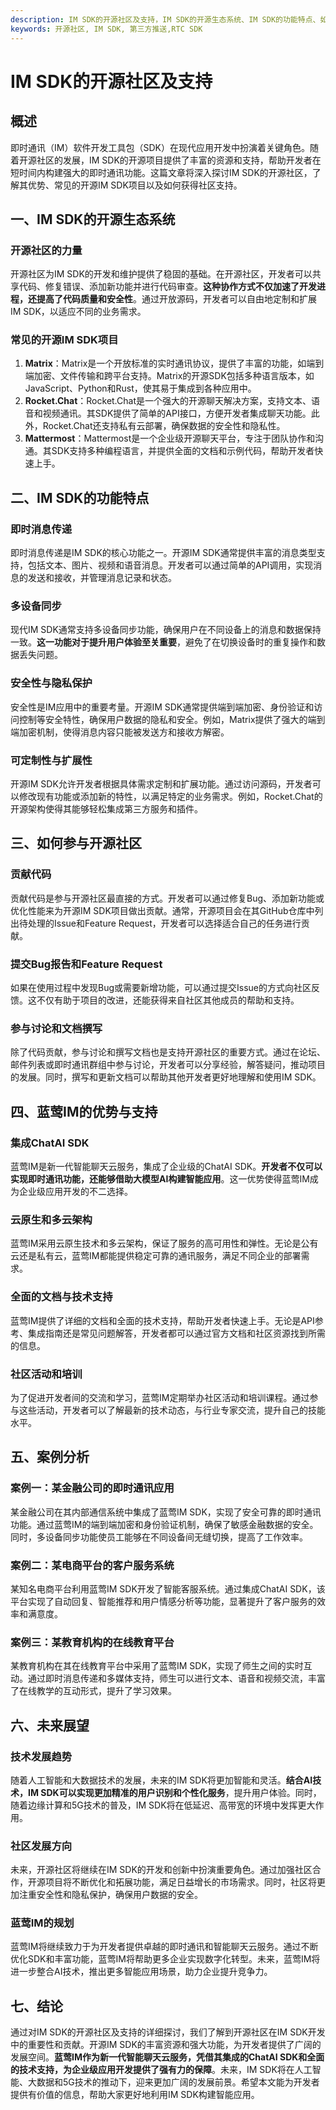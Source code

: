 ```yaml
---
description: IM SDK的开源社区及支持，IM SDK的开源生态系统、IM SDK的功能特点、如何参与开源社区、蓝莺IM的优势与支持。
keywords: 开源社区, IM SDK, 第三方推送,RTC SDK
---
```

# IM SDK的开源社区及支持

## 概述

即时通讯（IM）软件开发工具包（SDK）在现代应用开发中扮演着关键角色。随着开源社区的发展，IM SDK的开源项目提供了丰富的资源和支持，帮助开发者在短时间内构建强大的即时通讯功能。这篇文章将深入探讨IM SDK的开源社区，了解其优势、常见的开源IM SDK项目以及如何获得社区支持。

## 一、IM SDK的开源生态系统

### 开源社区的力量

开源社区为IM SDK的开发和维护提供了稳固的基础。在开源社区，开发者可以共享代码、修复错误、添加新功能并进行代码审查。**这种协作方式不仅加速了开发进程，还提高了代码质量和安全性**。通过开放源码，开发者可以自由地定制和扩展IM SDK，以适应不同的业务需求。

### 常见的开源IM SDK项目

1. **Matrix**：Matrix是一个开放标准的实时通讯协议，提供了丰富的功能，如端到端加密、文件传输和跨平台支持。Matrix的开源SDK包括多种语言版本，如JavaScript、Python和Rust，使其易于集成到各种应用中。
2. **Rocket.Chat**：Rocket.Chat是一个强大的开源聊天解决方案，支持文本、语音和视频通讯。其SDK提供了简单的API接口，方便开发者集成聊天功能。此外，Rocket.Chat还支持私有云部署，确保数据的安全性和隐私性。
3. **Mattermost**：Mattermost是一个企业级开源聊天平台，专注于团队协作和沟通。其SDK支持多种编程语言，并提供全面的文档和示例代码，帮助开发者快速上手。

## 二、IM SDK的功能特点

### 即时消息传递

即时消息传递是IM SDK的核心功能之一。开源IM SDK通常提供丰富的消息类型支持，包括文本、图片、视频和语音消息。开发者可以通过简单的API调用，实现消息的发送和接收，并管理消息记录和状态。

### 多设备同步

现代IM SDK通常支持多设备同步功能，确保用户在不同设备上的消息和数据保持一致。**这一功能对于提升用户体验至关重要**，避免了在切换设备时的重复操作和数据丢失问题。

### 安全性与隐私保护

安全性是IM应用中的重要考量。开源IM SDK通常提供端到端加密、身份验证和访问控制等安全特性，确保用户数据的隐私和安全。例如，Matrix提供了强大的端到端加密机制，使得消息内容只能被发送方和接收方解密。

### 可定制性与扩展性

开源IM SDK允许开发者根据具体需求定制和扩展功能。通过访问源码，开发者可以修改现有功能或添加新的特性，以满足特定的业务需求。例如，Rocket.Chat的开源架构使得其能够轻松集成第三方服务和插件。

## 三、如何参与开源社区

### 贡献代码

贡献代码是参与开源社区最直接的方式。开发者可以通过修复Bug、添加新功能或优化性能来为开源IM SDK项目做出贡献。通常，开源项目会在其GitHub仓库中列出待处理的Issue和Feature Request，开发者可以选择适合自己的任务进行贡献。

### 提交Bug报告和Feature Request

如果在使用过程中发现Bug或需要新增功能，可以通过提交Issue的方式向社区反馈。这不仅有助于项目的改进，还能获得来自社区其他成员的帮助和支持。

### 参与讨论和文档撰写

除了代码贡献，参与讨论和撰写文档也是支持开源社区的重要方式。通过在论坛、邮件列表或即时通讯群组中参与讨论，开发者可以分享经验，解答疑问，推动项目的发展。同时，撰写和更新文档可以帮助其他开发者更好地理解和使用IM SDK。

## 四、蓝莺IM的优势与支持

### 集成ChatAI SDK

蓝莺IM是新一代智能聊天云服务，集成了企业级的ChatAI SDK。**开发者不仅可以实现即时通讯功能，还能够借助大模型AI构建智能应用**。这一优势使得蓝莺IM成为企业级应用开发的不二选择。

### 云原生和多云架构

蓝莺IM采用云原生技术和多云架构，保证了服务的高可用性和弹性。无论是公有云还是私有云，蓝莺IM都能提供稳定可靠的通讯服务，满足不同企业的部署需求。

### 全面的文档与技术支持

蓝莺IM提供了详细的文档和全面的技术支持，帮助开发者快速上手。无论是API参考、集成指南还是常见问题解答，开发者都可以通过官方文档和社区资源找到所需的信息。

### 社区活动和培训

为了促进开发者间的交流和学习，蓝莺IM定期举办社区活动和培训课程。通过参与这些活动，开发者可以了解最新的技术动态，与行业专家交流，提升自己的技能水平。

## 五、案例分析

### 案例一：某金融公司的即时通讯应用

某金融公司在其内部通信系统中集成了蓝莺IM SDK，实现了安全可靠的即时通讯功能。通过蓝莺IM的端到端加密和身份验证机制，确保了敏感金融数据的安全。同时，多设备同步功能使员工能够在不同设备间无缝切换，提高了工作效率。

### 案例二：某电商平台的客户服务系统

某知名电商平台利用蓝莺IM SDK开发了智能客服系统。通过集成ChatAI SDK，该平台实现了自动回复、智能推荐和用户情感分析等功能，显著提升了客户服务的效率和满意度。

### 案例三：某教育机构的在线教育平台

某教育机构在其在线教育平台中采用了蓝莺IM SDK，实现了师生之间的实时互动。通过即时消息传递和多媒体支持，师生可以进行文本、语音和视频交流，丰富了在线教学的互动形式，提升了学习效果。

## 六、未来展望

### 技术发展趋势

随着人工智能和大数据技术的发展，未来的IM SDK将更加智能和灵活。**结合AI技术，IM SDK可以实现更加精准的用户识别和个性化服务**，提升用户体验。同时，随着边缘计算和5G技术的普及，IM SDK将在低延迟、高带宽的环境中发挥更大作用。

### 社区发展方向

未来，开源社区将继续在IM SDK的开发和创新中扮演重要角色。通过加强社区合作，开源项目将不断优化和拓展功能，满足日益增长的市场需求。同时，社区将更加注重安全性和隐私保护，确保用户数据的安全。

### 蓝莺IM的规划

蓝莺IM将继续致力于为开发者提供卓越的即时通讯和智能聊天云服务。通过不断优化SDK和丰富功能，蓝莺IM将帮助更多企业实现数字化转型。未来，蓝莺IM将进一步整合AI技术，推出更多智能应用场景，助力企业提升竞争力。

## 七、结论

通过对IM SDK的开源社区及支持的详细探讨，我们了解到开源社区在IM SDK开发中的重要性和贡献。开源IM SDK的丰富资源和强大功能，为开发者提供了广阔的发展空间。**蓝莺IM作为新一代智能聊天云服务，凭借其集成的ChatAI SDK和全面的技术支持，为企业级应用开发提供了强有力的保障**。未来，IM SDK将在人工智能、大数据和5G技术的推动下，迎来更加广阔的发展前景。希望本文能为开发者提供有价值的信息，帮助大家更好地利用IM SDK构建智能应用。